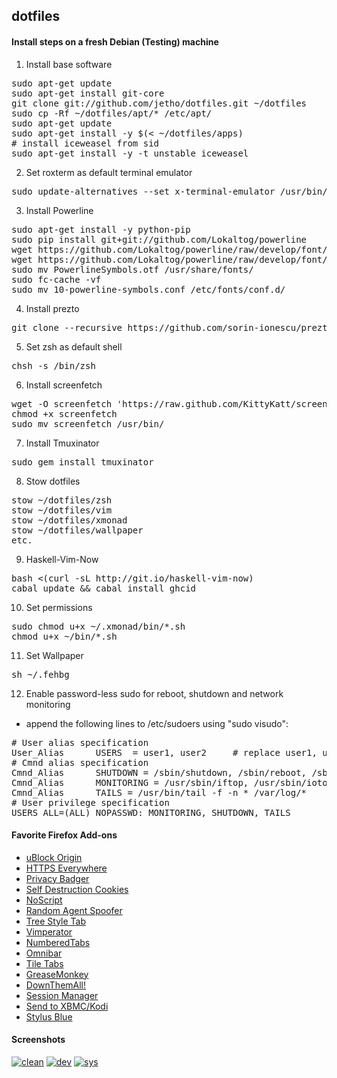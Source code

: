 ## dotfiles

#### Install steps on a fresh Debian (Testing) machine

1. Install base software
<pre>
sudo apt-get update
sudo apt-get install git-core
git clone git://github.com/jetho/dotfiles.git ~/dotfiles
sudo cp -Rf ~/dotfiles/apt/* /etc/apt/
sudo apt-get update
sudo apt-get install -y $(< ~/dotfiles/apps)
# install iceweasel from sid
sudo apt-get install -y -t unstable iceweasel
</pre>

2. Set roxterm as default terminal emulator
<pre>
sudo update-alternatives --set x-terminal-emulator /usr/bin/roxterm
</pre>

3. Install Powerline
<pre>
sudo apt-get install -y python-pip
sudo pip install git+git://github.com/Lokaltog/powerline
wget https://github.com/Lokaltog/powerline/raw/develop/font/PowerlineSymbols.otf 
wget https://github.com/Lokaltog/powerline/raw/develop/font/10-powerline-symbols.conf
sudo mv PowerlineSymbols.otf /usr/share/fonts/
sudo fc-cache -vf
sudo mv 10-powerline-symbols.conf /etc/fonts/conf.d/
</pre>

4. Install prezto
<pre>
git clone --recursive https://github.com/sorin-ionescu/prezto.git "${ZDOTDIR:-$HOME}/.zprezto"
</pre>

5. Set zsh as default shell
<pre>
chsh -s /bin/zsh
</pre>


6. Install screenfetch
<pre>
wget -O screenfetch 'https://raw.github.com/KittyKatt/screenFetch/master/screenfetch-dev'
chmod +x screenfetch
sudo mv screenfetch /usr/bin/
</pre>

7. Install Tmuxinator
<pre>
sudo gem install tmuxinator
</pre>

8. Stow dotfiles
<pre>
stow ~/dotfiles/zsh
stow ~/dotfiles/vim
stow ~/dotfiles/xmonad
stow ~/dotfiles/wallpaper
etc.
</pre>

9. Haskell-Vim-Now
<pre>
bash <(curl -sL http://git.io/haskell-vim-now)
cabal update && cabal install ghcid
</pre>

10. Set permissions
<pre>
sudo chmod u+x ~/.xmonad/bin/*.sh
chmod u+x ~/bin/*.sh
</pre>

11. Set Wallpaper
<pre>
sh ~/.fehbg 
</pre>

12. Enable password-less sudo for reboot, shutdown and network monitoring
- append the following lines to /etc/sudoers using "sudo visudo":
<pre>
# User alias specification
User_Alias      USERS  = user1, user2     # replace user1, user2 etc. with real user names
# Cmnd alias specification
Cmnd_Alias      SHUTDOWN = /sbin/shutdown, /sbin/reboot, /sbin/halt
Cmnd_Alias      MONITORING = /usr/sbin/iftop, /usr/sbin/iotop, /usr/sbin/nethogs
Cmnd_Alias      TAILS = /usr/bin/tail -f -n * /var/log/*
# User privilege specification
USERS ALL=(ALL) NOPASSWD: MONITORING, SHUTDOWN, TAILS
</pre>



#### Favorite Firefox Add-ons
- [uBlock Origin](https://addons.mozilla.org/pt-br/firefox/addon/ublock-origin/)
- [HTTPS Everywhere](https://www.eff.org/https-everywhere)
- [Privacy Badger](https://addons.mozilla.org/pt-br/firefox/addon/privacy-badger-firefox/)
- [Self Destruction Cookies](https://addons.mozilla.org/pt-br/firefox/addon/self-destructing-cookies/)
- [NoScript](https://addons.mozilla.org/en-us/firefox/addon/noscript/)
- [Random Agent Spoofer](https://addons.mozilla.org/pt-br/firefox/addon/random-agent-spoofer/)
- [Tree Style Tab](https://addons.mozilla.org/pt-br/firefox/addon/tree-style-tab/)
- [Vimperator](https://addons.mozilla.org/en-us/firefox/addon/vimperator/)
- [NumberedTabs](https://addons.mozilla.org/En-us/firefox/addon/numberedtabs/)
- [Omnibar](https://addons.mozilla.org/en-us/firefox/addon/omnibar/)
- [Tile Tabs](https://addons.mozilla.org/en-us/firefox/addon/tile-tabs/)
- [GreaseMonkey](https://addons.mozilla.org/en-us/firefox/addon/greasemonkey/)
- [DownThemAll!](https://addons.mozilla.org/en-us/firefox/addon/downthemall/)
- [Session Manager](https://addons.mozilla.org/en-us/firefox/addon/session-manager/)
- [Send to XBMC/Kodi](https://addons.mozilla.org/en-US/firefox/addon/send-to-xbmc/)
- [Stylus Blue](https://addons.mozilla.org/de/firefox/addon/stylus-blue/)



#### Screenshots

[![clean](https://raw.github.com/jetho/debian-and-xmonad-Config/master/screenshots/clean_th.png)](https://raw.github.com/jetho/debian-and-xmonad-Config/master/screenshots/clean.png)
[![dev](https://raw.github.com/jetho/debian-and-xmonad-Config/master/screenshots/dev_th.png)](https://raw.github.com/jetho/debian-and-xmonad-Config/master/screenshots/dev.png)
[![sys](https://raw.github.com/jetho/debian-and-xmonad-Config/master/screenshots/sys_th.png)](https://raw.github.com/jetho/debian-and-xmonad-Config/master/screenshots/sys.png)
